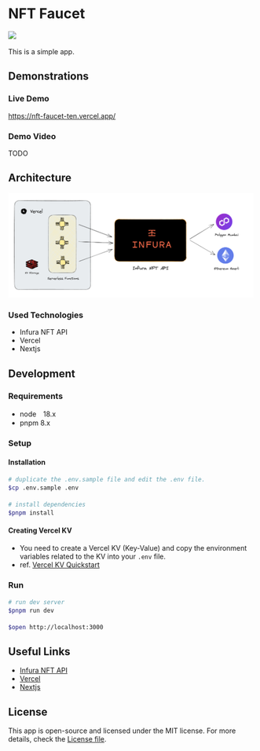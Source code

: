 # NFT Faucet

<img src="docs/screenshot.png" width="500"><br>

This is a simple app.


## Demonstrations

### Live Demo

https://nft-faucet-ten.vercel.app/

### Demo Video

TODO

## Architecture

<img src="docs/architecture.png" width="500"><br>

### Used Technologies

* Infura NFT API
* Vercel
* Nextjs


## Development

### Requirements

* node　18.x
* pnpm 8.x

### Setup

#### Installation
```bash
# duplicate the .env.sample file and edit the .env file.
$cp .env.sample .env

# install dependencies
$pnpm install
```

#### Creating Vercel KV

* You need to create a Vercel KV (Key-Value) and copy the environment variables related to the KV into your `.env` file.
* ref. [Vercel KV Quickstart](https://vercel.com/docs/storage/vercel-kv/quickstart#quickstart)


### Run

```bash
# run dev server
$pnpm run dev

$open http://localhost:3000
```

## Useful Links

* [Infura NFT API](https://docs.infura.io/infura/infura-expansion-apis/nft-api)
* [Vercel](https://vercel.com/docs)
* [Nextjs](https://nextjs.org/docs)

## License

This app is open-source and licensed under the MIT license. For more details, check the [License file](LICENSE).
